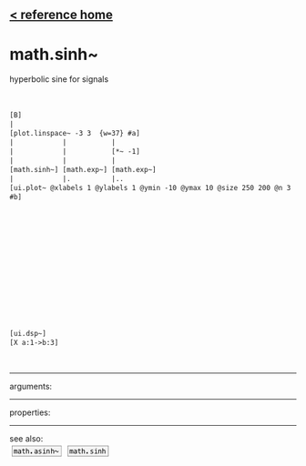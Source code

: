 [< reference home](ceammc_lib.html)
---

# math.sinh~


hyperbolic sine for signals

```


[B]
|
[plot.linspace~ -3 3  {w=37} #a]
|            |           |
|            |           [*~ -1]
|            |           |
[math.sinh~] [math.exp~] [math.exp~]
|            |.          |..
[ui.plot~ @xlabels 1 @ylabels 1 @ymin -10 @ymax 10 @size 250 200 @n 3 #b]














[ui.dsp~]
[X a:1->b:3]

            
```

---
arguments:


---
properties:


---
see also:<br>
[![math.asinh~](img/object_math.asinh~.png)](math.asinh~.html)
[![math.sinh](img/object_math.sinh.png)](math.sinh.html)
